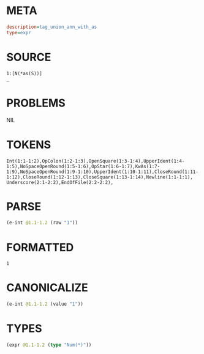 # META
~~~ini
description=tag_union_ann_with_as
type=expr
~~~
# SOURCE
~~~roc
1:[N(*as(S))]
_
~~~
# PROBLEMS
NIL
# TOKENS
~~~zig
Int(1:1-1:2),OpColon(1:2-1:3),OpenSquare(1:3-1:4),UpperIdent(1:4-1:5),NoSpaceOpenRound(1:5-1:6),OpStar(1:6-1:7),KwAs(1:7-1:9),NoSpaceOpenRound(1:9-1:10),UpperIdent(1:10-1:11),CloseRound(1:11-1:12),CloseRound(1:12-1:13),CloseSquare(1:13-1:14),Newline(1:1-1:1),
Underscore(2:1-2:2),EndOfFile(2:2-2:2),
~~~
# PARSE
~~~clojure
(e-int @1.1-1.2 (raw "1"))
~~~
# FORMATTED
~~~roc
1
~~~
# CANONICALIZE
~~~clojure
(e-int @1.1-1.2 (value "1"))
~~~
# TYPES
~~~clojure
(expr @1.1-1.2 (type "Num(*)"))
~~~
